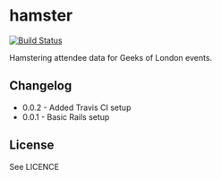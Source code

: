 # hamster

[![Build Status](https://secure.travis-ci.org/geeksoflondon/hamster.png?branch=master)](http://travis-ci.org/geeksoflondon/hamster)

Hamstering attendee data for Geeks of London events.

## Changelog

* 0.0.2 - Added Travis CI setup
* 0.0.1 - Basic Rails setup

## License

See LICENCE

